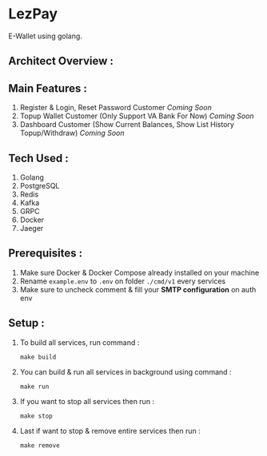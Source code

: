 # LezPay
E-Wallet using golang.

## Architect Overview :

## Main Features : 
1. Register & Login, Reset Password Customer _Coming Soon_
2. Topup Wallet Customer (Only Support VA Bank For Now) _Coming Soon_
3. Dashboard Customer (Show Current Balances, Show List History Topup/Withdraw) _Coming Soon_

## Tech Used :
1. Golang
2. PostgreSQL
3. Redis
4. Kafka
5. GRPC
6. Docker
7. Jaeger

## Prerequisites : 
1. Make sure Docker & Docker Compose already installed on your machine
2. Rename `example.env` to `.env` on folder `./cmd/v1` every services
3. Make sure to uncheck comment & fill your **SMTP configuration** on auth env

## Setup :
1. To build all services, run command : 
    ```
    make build
    ```

2. You can build & run all services in background using command : 
    ``` 
    make run
    ```
3. If you want to stop all services then run :
    ```
    make stop
    ```
4. Last if want to stop & remove entire services then run :
    ```
    make remove
    ```